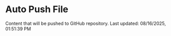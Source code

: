 # Auto Push File

Content that will be pushed to GitHub repository.
Last updated: 08/16/2025, 01:51:39 PM